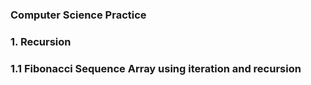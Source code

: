 ### Computer Science Practice

### 1. Recursion
###     1.1 Fibonacci Sequence Array using iteration and recursion
